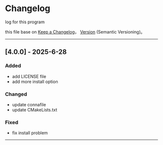 # Changelog
log for this program 

this file base on [Keep a Changelog](https://keepachangelog.com/en/1.0.0/)，
 [Version](https://semver.org/spec/v2.0.0.html) (Semantic Versioning)。

---

## [4.0.0] - 2025-6-28

### Added
- add LICENSE file 
- add more install option

### Changed
- update connafile
- update CMakeLists.txt

### Fixed
- fix install problem

---